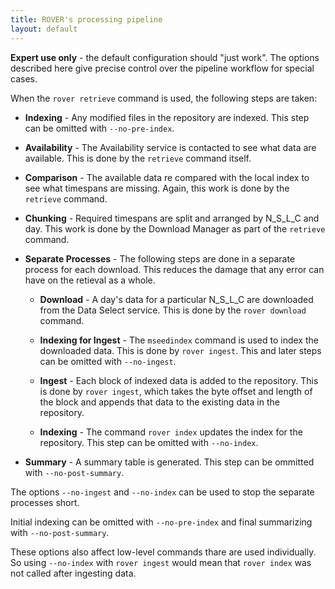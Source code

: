 ```yaml
---
title: ROVER's processing pipeline
layout: default
---
```


**Expert use only** - the default configuration should "just work".
The options described here give precise control over the pipeline
workflow for special cases.

When the `rover retrieve` command is used, the following steps are taken:

* **Indexing** - Any modified files in the repository are indexed.
    This step can be omitted with `--no-pre-index`.

* **Availability** - The Availability service is contacted to see what
    data are available.  This is done by the `retrieve` command itself.

* **Comparison** - The available data re compared with the local index
    to see what timespans are missing.  Again, this work is done by
    the `retrieve` command.

* **Chunking** - Required timespans are split and arranged by N_S_L_C
    and day.  This work is done by the Download Manager as part of the
    `retrieve` command.

* **Separate Processes** - The following steps are done in a separate
    process for each download.  This reduces the damage that any error
    can have on the retieval as a whole.

  * **Download** - A day's data for a particular N_S_L_C are
    downloaded from the Data Select service.  This is done by the
    `rover download` command.

  * **Indexing for Ingest** - The `mseedindex` command is used to
    index the downloaded data.  This is done by `rover ingest`.  This
    and later steps can be omitted with `--no-ingest`.

  * **Ingest** - Each block of indexed data is added to the
    repository.  This is done by `rover ingest`, which takes the byte
    offset and length of the block and appends that data to the
    existing data in the repository.

  * **Indexing** - The command `rover index` updates the index for the
    repository.  This step can be omitted with `--no-index`.
    
* **Summary** - A summary table is generated.  This step can be ommitted
  with `--no-post-summary`.

The options `--no-ingest` and `--no-index` can be used to stop the
separate processes short.

Initial indexing can be omitted with `--no-pre-index` and final 
summarizing with `--no-post-summary`.

These options also affect low-level commands thare are used
individually.  So using `--no-index` with `rover ingest` would mean
that `rover index` was not called after ingesting data.
